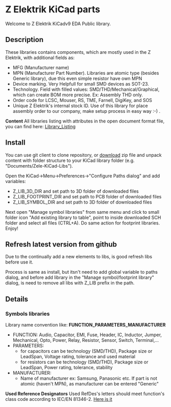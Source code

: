 # Z Elektrik KiCad parts
Welcome to Z Elektrik KiCadv9 EDA Public library.

## Description
These libraries contains components, which are mostly used in the Z Elektrik, with additional fields as:
- MFG (Manufacturer name)
- MPN (Manufacturer Part Number). Libraries are atomic type (besides Generic library), due this even simple resistor have own MPN
- Device marking. Very Helpfull for small SMD devices as SOT-23.
- Technology. Field with filled values: SMD/THD/Mechanical/Graphical, which can create BOM more precise. Ex: Assembly THD only.
- Order code for LCSC, Mouser, RS, TME, Farnell, DigiKey, and SOS
- Unique Z Elektrik's internal stock ID. Use of this library for place assembly order to our company, make setup process in easy way :-) .

**Content**
All libraries listing with attributes in the open document format file, you can find here: [Library_Listing](https://docs.google.com/spreadsheets/d/e/2PACX-1vSQrfTI6g8CGJz_kQ2h6NA4STcINRSNWpEIgMftyWNZnPfuyPHBXPfnJIhNQU6JdZVPvYBZkwLYq0Yu/pub?output=ods)

## Install
You can use git client to clone repository, or [download](https://github.com/Z-Elektrik/LIB/archive/refs/heads/main.zip) zip file and unpack content with folder structure to your KiCad library folder (e.g. "Documents/Zele-KiCad-Libs").

Open the KiCad->Menu->Preferences->"Configure Paths dialog" and add variables:
- Z_LIB_3D_DIR and set path to 3D folder of downloaded files
- Z_LIB_FOOTPRINT_DIR and set path to PCB folder of downloaded files
- Z_LIB_SYMBOL_DIR and set path to 3D folder of downloaded files

Next open "Manage symbol libraries" from same menu and click to small folder icon "Add existing library to table", point to inside downloaded SCH folder and select all files (CTRL+A).
Do same action for footprint libraries.
Enjoy!
 

## Refresh latest version from github
Due to the continually add a new elements to libs, is good refresh libs before use it.

Process is same as install, but itsn't need to add global variable to paths dialog, and before add library in the "Manage symbol/footprint library" dialog, is need to remove all libs with Z_LIB prefix in the path. 




## Details
### Symbols libraries
Library name convention like: **FUNCTION_PARAMETERS_MANUFACTURER**
- FUNCTION: Audio, Capacitor, EMI, Fuse, Header, IC, Inductor, Jumper, Mechanical, Opto, Power, Relay, Resistor, Sensor, Switch, Terminal,...
- PARAMETERS:
   - for capacitors can be technology (SMD/THD), Package size or LeadSpan, Voltage rating, tolerance and used material
   - for resistors can be technology (SMD/THD), Package size or LeadSpan, Power rating, tolerance, stability
- MANUFACTURER:
   - Name of manufacturer ex: Samsung, Panasonic etc. If part is not atomic (haven't MPN), as manufacturer can be entered "Generic"

**Used Reference Designators**
Used RefDes's letters should meet function's class code according to IEC/EN 81346-2. 
[Here is it](Library_Listing.ods)


